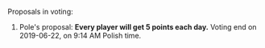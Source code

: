 Proposals in voting:

1. Pole's proposal: **Every player will get 5 points each day.** Voting end on 2019-06-22, on 9:14 AM Polish time.
